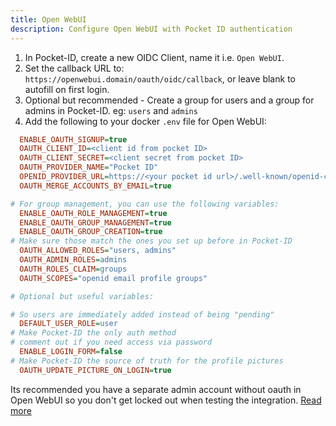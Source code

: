 ```yaml
---
title: Open WebUI
description: Configure Open WebUI with Pocket ID authentication
---
```


1. In Pocket-ID, create a new OIDC Client, name it i.e. `Open WebUI`.
2. Set the callback URL to: `https://openwebui.domain/oauth/oidc/callback`, or leave blank to autofill on first login.
3. Optional but recommended - Create a group for users and a group for admins in Pocket-ID. eg: `users` and `admins`
4. Add the following to your docker `.env` file for Open WebUI:

```ini
  ENABLE_OAUTH_SIGNUP=true
  OAUTH_CLIENT_ID=<client id from pocket ID>
  OAUTH_CLIENT_SECRET=<client secret from pocket ID>
  OAUTH_PROVIDER_NAME="Pocket ID"
  OPENID_PROVIDER_URL=https://<your pocket id url>/.well-known/openid-configuration
  OAUTH_MERGE_ACCOUNTS_BY_EMAIL=true

# For group management, you can use the following variables:
  ENABLE_OAUTH_ROLE_MANAGEMENT=true
  ENABLE_OAUTH_GROUP_MANAGEMENT=true
  ENABLE_OAUTH_GROUP_CREATION=true
# Make sure those match the ones you set up before in Pocket-ID
  OAUTH_ALLOWED_ROLES="users, admins"
  OAUTH_ADMIN_ROLES=admins
  OAUTH_ROLES_CLAIM=groups
  OAUTH_SCOPES="openid email profile groups"

# Optional but useful variables:

# So users are immediately added instead of being "pending"
  DEFAULT_USER_ROLE=user
# Make Pocket-ID the only auth method
# comment out if you need access via password
  ENABLE_LOGIN_FORM=false
# Make Pocket-ID the source of truth for the profile pictures
  OAUTH_UPDATE_PICTURE_ON_LOGIN=true
```

Its recommended you have a separate admin account without oauth in Open WebUI so you don't get locked out when testing the integration.
[Read more](https://docs.openwebui.com/getting-started/env-configuration#oauth)
